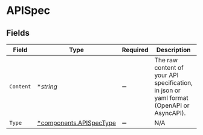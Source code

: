 # APISpec


## Fields

| Field                                                                                                                                                                                      | Type                                                                                                                                                                                       | Required                                                                                                                                                                                   | Description                                                                                                                                                                                | Example                                                                                                                                                                                    |
| ------------------------------------------------------------------------------------------------------------------------------------------------------------------------------------------ | ------------------------------------------------------------------------------------------------------------------------------------------------------------------------------------------ | ------------------------------------------------------------------------------------------------------------------------------------------------------------------------------------------ | ------------------------------------------------------------------------------------------------------------------------------------------------------------------------------------------ | ------------------------------------------------------------------------------------------------------------------------------------------------------------------------------------------ |
| `Content`                                                                                                                                                                                  | **string*                                                                                                                                                                                  | :heavy_minus_sign:                                                                                                                                                                         | The raw content of your API specification, in json or yaml format (OpenAPI or AsyncAPI).<br/>                                                                                              | {"openapi":"3.0.3","info":{"title":"Example API","version":"1.0.0"},"paths":{"/example":{"get":{"summary":"Example endpoint","responses":{"200":{"description":"Successful response"}}}}}} |
| `Type`                                                                                                                                                                                     | [*components.APISpecType](../../models/components/apispectype.md)                                                                                                                          | :heavy_minus_sign:                                                                                                                                                                         | N/A                                                                                                                                                                                        | oas3                                                                                                                                                                                       |
